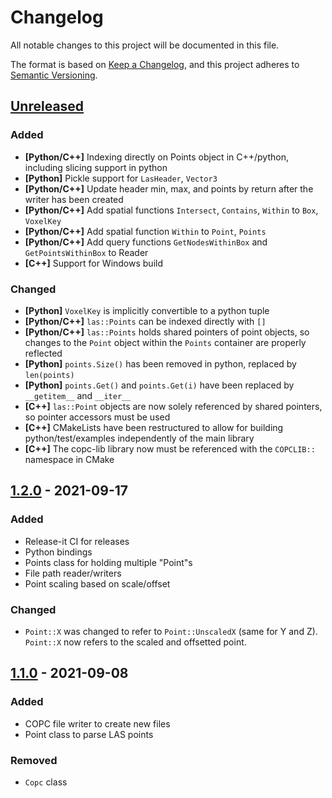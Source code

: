 # Changelog
All notable changes to this project will be documented in this file.

The format is based on [Keep a Changelog](https://keepachangelog.com/en/1.0.0/),
and this project adheres to [Semantic Versioning](https://semver.org/spec/v2.0.0.html).

## [Unreleased]
### Added
- **[Python/C++]** Indexing directly on Points object in C++/python, including slicing support in python
- **[Python]** Pickle support for `LasHeader`, `Vector3`
- **[Python/C++]** Update header min, max, and points by return after the writer has been created
- **[Python/C++]** Add spatial functions `Intersect`, `Contains`, `Within` to `Box`, `VoxelKey`
- **[Python/C++]** Add spatial function `Within` to `Point`, `Points`
- **[Python/C++]** Add query functions `GetNodesWithinBox` and `GetPointsWithinBox` to Reader
- **[C++]** Support for Windows build

### Changed
- **[Python]** `VoxelKey` is implicitly convertible to a python tuple
- **[Python/C++]** `las::Points` can be indexed directly with `[]`
- **[Python/C++]** `las::Points` holds shared pointers of point objects, so changes to the `Point` object within the `Points` container are properly reflected
- **[Python]** `points.Size()` has been removed in python, replaced by `len(points)`
- **[Python]** `points.Get()` and `points.Get(i)` have been replaced by `__getitem__` and `__iter__`
- **[C++]** `las::Point` objects are now solely referenced by shared pointers, so pointer accessors must be used
- **[C++]** CMakeLists have been restructured to allow for building python/test/examples independently of the main library
- **[C++]** The copc-lib library now must be referenced with the `COPCLIB::` namespace in CMake

## [1.2.0] - 2021-09-17
### Added
- Release-it CI for releases 
- Python bindings
- Points class for holding multiple "Point"s
- File path reader/writers
- Point scaling based on scale/offset

### Changed
- `Point::X` was changed to refer to `Point::UnscaledX` (same for Y and Z). `Point::X` now refers to the scaled and offsetted point.

## [1.1.0] - 2021-09-08
### Added
- COPC file writer to create new files
- Point class to parse LAS points

### Removed
- `Copc` class

[Unreleased]: https://github.com/RockRobotic/copc-lib/compare/v1.2.0...HEAD
[1.2.0]: https://github.com/RockRobotic/copc-lib/compare/v1.1.0...v1.2.0
[1.1.0]: https://github.com/RockRobotic/copc-lib/compare/v1.0...v1.1.0
[1.0.0]: https://github.com/RockRobotic/copc-lib/releases/tag/v1.0
